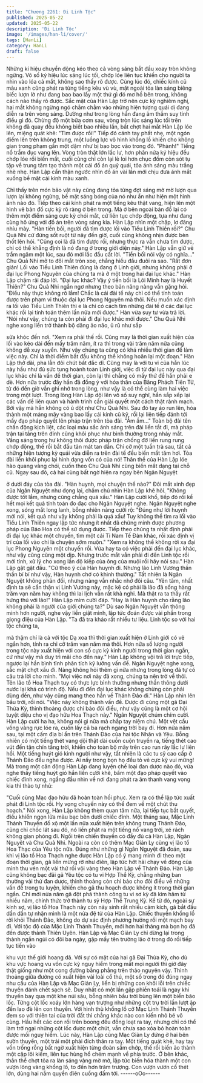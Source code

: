 ```yaml
---
title: "Chương 2261: Đi Linh Tộc"
published: 2025-05-22
updated: 2025-05-22
description: 'Đi Linh Tộc'
image: '/images/han-li/cover/'
tags: [HanLi]
category: HanLi
draft: false
---
```


Những kí hiệu chuyển động kéo theo cả vòng sáng bắt đầu xoay
tròn không ngừng. Vô số ký hiệu lúc sáng lúc tối, chớp lóe liên tục
khiến cho người ta nhìn vào lóa cả mắt, không sao thấy rõ được.
Cùng lúc đó, chiếc kính cũ màu xanh cũng phát ra từng tiếng kêu
vù vù, mặt ngoài tỏa làn sáng biêng biếc lượn lờ như đang bao
bao lấy một thứ gì đó mơ hồ bên trong, không cách nào thấy rõ
được.
Sắc mặt của Hàn Lập trở nên cực kỳ nghiêm nghị, hai mắt không
ngừng ngó chằm chằm vào những hiện tượng quái dị đang diễn
ra trên vòng sáng. Dường như trong lòng hắn đang âm thầm suy
tính điều gì đó.
Chừng độ một bữa cơm sau, vòng tròn lúc sáng lúc tối trên không
đã quay đều không biết bao nhiêu lần, bất chợt hai mắt Hàn Lập
lóe lên, miệng quát khẽ:
"Tìm được rồi!"
Tiếp đó cánh tay phất nhẹ, một ngón điểm lên trên không trung,
một luồng lực vô hình khổng lồ khiến cho không gian trong phạm
gần một dặm như bị bao bọc vào trong đó.
"Phành!" Tiếng nổ trầm đục vang lên.
Vòng tròn thật lớn lắc lư, hơn phân nửa ký hiệu đều chớp lóe rồi
biến mất, cuối cùng chỉ còn lại lẻ loi hơn chục đốm còn sót tụ tập
về trung tâm tạo thành một cái đồ án quỷ quái, tỏa ánh sáng màu
trắng nhè nhẹ.
Hàn Lập cẩn thận ngước nhìn đồ án vài lần mới chịu đưa ánh mắt
xuống bề mặt cái kính màu xanh.

Chỉ thấy trên món bảo vật này cũng đang tỏa từng đợt sáng mờ
mờ lượn qua lượn lại không ngừng, bề mặt sáng bóng của nó
như ẩn như hiện một hình ảnh nào đó.
Tiếp theo cái kính phát ra một tiếng kêu thật vang, hiện lên một
hình vẽ bản đồ cực kỳ rõ ràng ở bên trong.
Mà ở bên ngoài bản đồ lại có thêm một điểm sáng cực kỳ chói
mắt, cứ liên tục chớp động, tựa như đang cùng hô ứng với đồ án
trên vòng sáng kia.
Hàn Lập nhìn một chặp, lơ đãng nhíu mày.
"Hàn tiền bối, người đã tìm được lối vào Tiểu Linh Thiên rồi?" Chu
Quả Nhi cứ đứng sốt ruột từ nãy đến giờ, cuối cùng không nhịn
được bèn thốt lên hỏi.
"Cũng coi là đã tìm được rồi, nhưng thực ra vẫn chưa tìm được,
chỉ có thể khẳng định là nó đang ở trong giới diện này." Hàn Lập
vẫn giữ vẻ trầm ngâm một lúc, sau đó mới lắc đầu cất lời.
"Tiền bối nói vậy có nghĩa..." Chu Quả Nhi mở to đôi mắt tròn xoe,
chẳng hiều đầu đuôi ra sao.
"Rất đơn giản! Lối vào Tiểu Linh Thiên đúng là đang ở Linh giới,
nhưng không phải ở đại lục Phong Nguyên của chúng ta mà ở
một trong hai đại lục khác." Hàn Lập chậm rãi đáp lời.
"Đại lục khác? Vậy ý tiền bối là Lôi Minh hay là Huyết Thiên?"
Chu Quả Nhi ngẩn ngơ nhưng theo bản năng nàng vẫn gặng hỏi.
"Điều này thực không rõ lắm! Chắc là cái đài tế này chỉ có thể tính
toán được trên phạm vi thuộc đại lục Phong Nguyên mà thôi. Nếu
muốn xác định ra lối vào Tiểu Linh Thiên thì e là chỉ có cách tìm
những đài tế ở các đại lục khác rồi lại tính toán thêm lần nữa mới
được." Hàn vừa suy tư vừa trả lời.
"Nói như vậy, chúng ta còn phải đi đại lục khác mới được." Chu
Quả Nhi nghe xong liển trở thành bộ dãng ảo não, ủ rũ như sắp

sửa khóc đến nơi.
"Xem ra phải thế rồi. Cũng may là thời gian xuất hiện của lối vào
kéo dài đến mấy trăm năm, ít ra thì trong vài trăm năm nữa cũng
không dễ xuy xuyển. Như vậy chúng ta cũng có khá nhiều thời
gian để làm việc này. Chỉ là thời điểm bắt đầu không thể không
hoãn lại một đoạn." Hàn Lập thở dài, pha lẫn đôi chút bất đắc dĩ.
Cũng may là với tu vi của hắn lúc này hầu như đủ sức tung hoành
toàn Linh giới, việc đi từ đại lục này qua đại lục khác chỉ là vấn đề
thời gian, còn lại thì chẳng có mấy thứ để hắn phải e dè.
Hơn nữa trước đây hắn đã đồng ý với hóa thân của Băng Phách
Tiên Tử, từ đó đến giờ vẫn ghi nhớ trong lòng, như vậy là có thể
cùng làm hai việc trong một lượt.
Trong lòng Hàn Lập dội lên vô số suy nghĩ, hắn sắp xếp lại các
vấn đề liên quan và hành trình cần giải quyết một cách thật rành
mạch.
Bởi vậy mà hắn không có ủ dột như Chu Quả Nhi. Sau đó tay áo
run lên, hóa thành một mảng mây vàng bao lấy cái kính cũ kỹ, rồi
lại liên tiếp đánh tới mấy đạo pháp quyết lên pháp trận trên tòa
đài.
"Ầm ầm..." Toàn bộ đài tên chấn động kịch liệt, các loại màu sắc
ánh sáng trên đài liền tắt đi, mà pháp trận tại tầng trên đỉnh cũng
khôi phục như bình thường trong nháy mắt.
Vầng sáng trong hư không thôi được pháp trận chống đỡ liền
rung rung chớp động, thế rồi bắt đầu tản mát tan dần.
Chỉ cỡ một tuần trà sau, tất cả những hiện tượng kỳ quái vừa
diễn ra trên đài tế đều biến mất tăm hơi. Tòa đài liền khôi phục lại
hình dạng vốn có của nó!
Thân thể của Hàn Lập lóe hào quang vàng chói, cuốn theo Chu
Quả Nhi cùng biến mất dạng tại chỗ cũ.
Ngay sau đó, cả hai cùng bất ngờ hiện ra ngay bên Ngân Nguyệt

ở dưới đáy của tòa đài.
"Hàn huynh, mọi chuyện thế nào?" Đôi mắt xinh đẹp của Ngân
Nguyệt như đọng lại, chắm chú nhìn Hàn Lập khẽ hỏi.
"Không được tốt lắm, nhưng cũng chẳng quá xấu." Hàn Lập cười
khổ, tiếp đó rồi kể hết mọi kết quả tính toán đo đạc cho Ngân
Nguyệt nghe.
Ngân Nguyệt nghe xong, sóng mắt long lanh, bỗng nhiên nàng
cười rộ:
"Đúng như lời huynh mới nói, kết quả như vậy không phải là quá
xấu! Tuy không thể tìm ra lối vào Tiểu Linh Thiên ngay lập tức
nhưng ít nhất đã chứng minh được phương pháp của Bảo Hoa có
thể sử dụng được. Tiếp theo chúng ta nhất định phải đi đại lục
khác một chuyến, tìm một cái Ti Nam Tế Đàn khác, rồi xác định vị
trí của lối vào chỉ là chuyện sớm muộn."
"Xem ra không thể không rời xa đại lục Phong Nguyên một
chuyến rồi. Vừa hay ta có việc phải đến đại lục khác, như vậy
cũng cùng một dịp. Nhưng trước mắt vẫn phải đi đến Linh tộc rồi
mới tính, xử lý cho xong lần độ kiếp của ông của muội rồi hãy nói
sau." Hàn Lập gật gật đầu.
"Cứ theo ý của Hàn huynh đi. Nhưng lão Linh Vương thần thần bí
bí như vậy, Hàn huynh chớ có khinh thường." Tất nhiên là Ngân
Nguyệt không phản đối, nhưng nàng vẫn nhắc nhở đôi câu.
"Yên tâm, nhất định ta sẽ cẩn thận vị Linh Vương này, mặc kệ có
phải là lão đã sống hàng trăm vạn năm hay không thì lai lịch vẫn
rất khả nghi. Mà thật ra ta thấy rất hứng thú với lão!" Hàn Lập mỉm
cười đáp.
"Hay là Hàn huynh cho rằng lão không phải là người của giới
chúng ta?" Dù sao Ngân Nguyệt vẫn thông minh hơn người, nghe
vậy liền giật mình, lập tức đoán được vài phần trong giọng điệu
của Hàn Lập.
"Ta đã tra khảo rất nhiều tư liệu. Linh tộc so với hai tộc chúng ta,

mà thậm chí là cả với tộc Dạ xoa thì thời gian xuất hiện ở Linh giới
có vẻ ngắn hơn, tính ra chỉ cỡ trăm vạn năm mà thôi. Hơn nữa số
lượng người trong tộc này xuất hiện với con số cực kỳ kinh người
trong thời gian ngắn, cứ như vậy mà duy trì mãi cho đến nay."
Hàn Lập không vội trả lời trực tiếp, ngược lại hắn bình tĩnh phân
tích kỹ lưỡng vấn đề.
Ngân Nguyệt nghe xong, sắc mặt chợt xấu đi. Nàng không hỏi
thêm gì nữa nhưng trong lòng đã tự có câu trả lời cho mình.
"Mọi việc nơi này đã xong, chúng ta nên trở về thôi. Tên lão tổ
Hoa Thạch tuy có thực lực bình thường nhưng thần thông dưới
nước lại khá có trình độ. Nếu đi đến đại lục khác không chừng
còn phải dùng đến, như vậy cũng mang theo hắn về Thánh Đảo
đi." Hàn Lập nhìn lên bầu trời, rồi nói.
"Việc này không thành vấn đề. Được đi cùng một gã Đại Thừa Kỳ,
thỉnh thoảng được chỉ bảo đôi điều, như vậy cũng là một cơ hội
tuyệt diệu cho vị đạo hữu Hoa Thạch này." Ngân Nguyệt chúm
chím cười.
Hàn Lập cười ha ha, không nói gì nữa mà chắp tay niệm chú. Một
vệt cầu vồng vàng rực lóe ra, cuốn lấy cả ba rạch ngang trời bay
đi.
Hơn nửa năm sau, tại một cấm địa bí ẩn trên Thánh Đảo của hai
tộc Nhân và Yêu. Bỗng nhiên có một tiếng thét vang dội thật dài
cuồn cuộn truyền ra, tiếng thét cao vút đến tận chín tầng trời,
khiến cho toàn bộ mây trên cao run rây lắc lư liên hồi.
Một tiếng huýt gió kinh người như vậy, tất nhiên là các tu sỹ cao
cấp ở Thánh Đảo đều nghe được.
Ai nấy trong bọn họ đều tỏ vẻ cực kỳ vui mừng!
Mà trong một căn động Hàn Lập đang luyện chế loại đan dược
nào đó, vừa nghe thấy tiếng huýt gió hắn liền cười khẽ, bấm một
đạo pháp quyết vào chiếc đỉnh xong, ngẩng đầu nhìn về nơi đang
phát ra âm thanh vang vọng kia thì thào tự nhủ:

"Cuối cùng Mạc đạo hữu đã hoàn toàn hồi phục. Xem ra có thể
lập tức xuất phát đi Linh tộc rồi. Hy vọng chuyến này có thể đem
về một chút thu hoạch."
Nói xong, Hàn Lập không thèm quan tâm nữa, lại tiếp tục bắt
quyết, điều khiển ngọn lửa màu bạc bên dưới chiếc đỉnh.
Một tháng sau, Mặc Linh Thánh Thuyền đồ xộ một lần nữa xuất
hiện trên không trung Thánh Đảo, cũng chỉ chốc lát sau đó, nó
liền phát ra một tiếng nổ vang trời, xé rách không gian phóng đi.
Ngồi trên chiến thuyền có đầy đủ cả Hàn Lập, Ngân Nguyêt và
Chu Quả Nhi. Ngoài ra còn có thêm Mạc Giản Ly cùng vị lão tổ
Hoa Thạc của Yêu tộc nữa.
Đúng như những gì Ngân Nguyệt đã đoán, sau khi vị lão tổ Hoa
Thạch nghe được Hàn Lập có ý mang mình đi theo một đoạn thời
gian, gã liền mừng rỡ như điên, lập tức hớt hải chạy về động của
mình thu vén một vài thứ rồi vội vàng theo Hàn Lập về Thánh
Đảo.
Hàn Lập cũng không bạc đãi gã Yêu tộc có tu vi Hợp Thể Kỳ,
chẳng những ban thưởng vài thứ đan dược, thỉnh thoảng còn chỉ
bảo cho đôi điều về những vấn đề trong tu luyện, khiến cho gã thu
hoạch được không ít trong thời gian ngắn. Chỉ mới nửa năm gã
đột phá thành công tu vi sơ kỳ đã kìm hãm từ nhiều năm, chính
thức trở thành tu sỹ Hợp Thể Trung Kỳ.
Kể từ đó, ngoài sự kính sợ, vị lão tổ Hoa Thạch này còn nảy sinh
rất nhiều cảm kích, gã bắt đầu dần dần tự nhận mình là một nửa
đệ tử của Hàn Lập.
Chiếc thuyền khổng lồ rời khỏi Thánh Đảo, không do dự xác định
phương hướng rồi một mạch bay đi.
Với tộc độ của Mặc Linh Thánh Thuyền, mới hơn hai tháng mà
bọn họ đã đến được thành Thiên Uyên.
Hàn Lập và Mạc Giản Ly chỉ dừng lại trong thành ngắn ngủi có đôi
ba ngày, gặp mấy tên trưởng lão ở trong đó rồi tiếp tục tiến vào

khu vực thế giới hoang dã.
Với sự có mặt của hai gã Đại Thừa Kỳ, cho dù khu vực hoang vu
vốn cực kỳ nguy hiểm trong mắt mọi người thì giờ đây thật giống
như một cong đường bằng phẳng trên thảo nguyên vậy.
Thỉnh thoảng giữa đường có xuất hiện vài loài cổ thú, một số
trong đó đúng ngay nhu cầu của Hàn Lập và Mạc Giản Ly, liền bị
những con khôi lỗi trên chiếc thuyền đánh chết sạch sẽ.
Duy nhất có một lần gặp phiền toái là ngay khi thuyền bay qua
một khe núi sâu, bỗng nhiên bầu trời bùng lên một biển bão lốc.
Từng cột lốc xoáy lớn hàng vạn trượng như những cột trụ trời lần
lượt ập đến lao đè lên con thuyền.
Với hình thù khổng lồ cỡ Mạc Linh Thánh Thuyền đem so với
thiên tai của trời đất thì chẳng khác nào con kiến nhỏ bé vô cùng.
Hầu hết các con rối trên boong đều đồng loạt ra tay, nhưng chỉ có
thể làm trở ngại những cột lốc được một chút, vẫn chưa sao xóa
bỏ hoàn toàn được mối nguy hiểm.
Lúc này, Hàn Lập cùng Mạc Giản Ly đứng ở hai bên sườn
thuyền, một trái một phải đích thân ra tay.
Một tiếng quát khẽ, hay tay vốn trống rỗng bất ngờ xuất hiện từng
đoàn sấm chớp, thế rồi biến ảo thành một cặp lôi kiếm, liên tục
hùng hổ chém mạnh về phía trước.
Ở bên khác, thân thể chợt tỏa ra làn sáng vàng mờ mờ, lập tức
biến hóa thành một con vượn lông vàng khổng lồ, to đến hơn
trăm trượng. Con vượn vươn cổ thét lớn, dùng hai nắm quyền
điên cuồng đấm tới.
------oOo------
